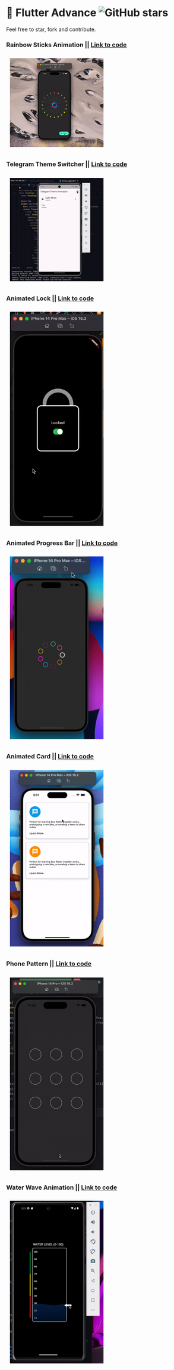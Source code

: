# 🔐 Flutter Advance ![GitHub stars](https://github.com/CovenantJunior/advanced_flutter?style=social)

Feel free to star, fork and contribute.

### Rainbow Sticks Animation || [Link to code](advanced_flutter/blob/main/lib/rainbow_sticks_page.dart)

<img src="gifs/rainbow_sticks_animation.gif" width="50%" vspace="10" hspace="10"/>

### Telegram Theme Switcher || [Link to code](telegram_theme_switcher_animation)

<img src="gifs/telegram_theme_switcher.gif" width="50%" vspace="10" hspace="10"/>

### Animated Lock || [Link to code](advanced_flutter/blob/main/lib/animated_lock.dart)

<img src="gifs/animated_lock.gif" width="50%" vspace="10" hspace="10"/>

### Animated Progress Bar || [Link to code](advanced_flutter/blob/main/lib/animated_progress_bar.dart)

<img src="gifs/progress_bar.gif" width="50%" vspace="10" hspace="10"/>

### Animated Card || [Link to code](advanced_flutter/blob/main/lib/animated_card.dart)

<img src="gifs/animated_card.gif" width="50%" vspace="10" hspace="10"/>

### Phone Pattern || [Link to code](advanced_flutter/blob/main/lib/phone_pattern.dart)

<img src="gifs/phone_pattern.gif" width="50%" vspace="10" hspace="10"/>

### Water Wave Animation || [Link to code](advanced_flutter/blob/main/lib/water_wave_animation/water_wave_animation_page.dart)

<img src="gifs/water_animation.gif" width="50%" vspace="10" hspace="10"/>